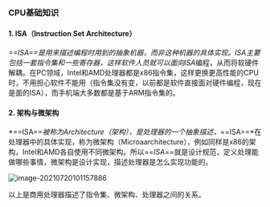 ### CPU基础知识

#### 1.  ISA（Instruction Set Architecture）

*==ISA==*是用来描述编程时用到的抽象机器，而非这种机器的具体实现。*ISA*主要包括一套指令集和一些寄存器，这样软件人员就可以面向*ISA*编程，从而将软硬件解耦。在PC领域，Intel和AMD处理器都是x86指令集，这样更换更高性能的CPU时，不用担心软件不能用（指令集没有变，以前都是软件直接面对硬件编程，现在是面的ISA），而手机端大多数都是基于ARM指令集的。

#### 2.  架构与微架构

*==ISA==*被称为Architecture（架构），是处理器的一个抽象描述，*==ISA==*在处理器中的具体实现，称为微架构（Microaarchitecture），例如同样是x86的架构，Intel和AMD各自使用不同微架构。所以==*ISA*==就是设计规范，定义处理能做哪些事情，微架构是设计实现，描述处理器是怎么实现功能的。

![image-20210720101157886](C:\Users\E0005175\AppData\Roaming\Typora\typora-user-images\image-20210720101157886.png)

以上是商用处理器描述了指令集、微架构、处理器之间的关系。

